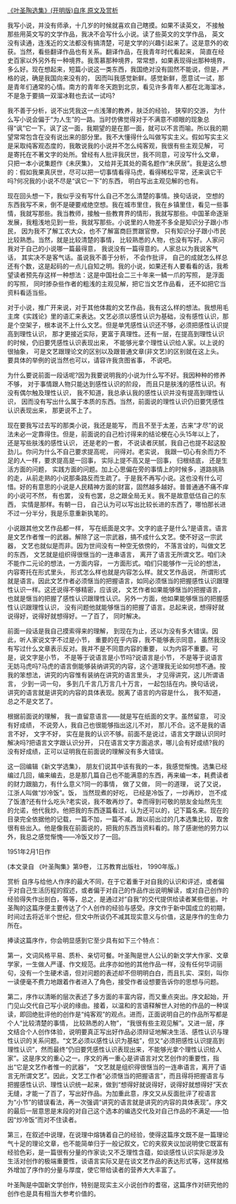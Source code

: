 [《叶圣陶选集》(开明版)自序 原文及赏析](https://www.vrrw.net/wx/14435.html)

我写小说，并没有师承，十几岁的时候就喜欢自己瞎摸。如果不读英文， 不接触那些用英文写的文学作品，我决不会写什么小说。读了些英文的文学作品， 英文没有读通，连浅近的文法都没有搞清楚，可是文学的兴趣引起来了。这是意外的收获。当然，看些翻译作品也有关系。翻译作品，在我青年时代看起来， 简直在经史百家以外另外有一种境界。我羡慕那种境界，常常想，如果表现得出那种境界， 多么好。现在想起来，短篇小说这一类东西，我国绝对没有固然不能说，但是，严格的说，确是我国向来没有的， 因而叫我感觉新鲜。感觉新鲜，愿意试一试，那是青年们通常的心情。南方的青年冬天跑到北京，看见许多青年人都在北海溜冰，不是急于要搞一双溜冰鞋也去试一试吗?

我不善于分析，说不出凭我这一点浅薄的教养，肤泛的经验， 狭窄的交游， 为什么写小说会偏于“为人生”的一路。当时仿佛觉得对于不满意不顺眼的现象总得“讽”它一下。讽了这一面，我期望的是在那一面，就可以不言而喻。所以我的期望常常包含在没有说出来的部分里。我不大懂得什么叫做写实主义。假如写实主义是采取纯客观态度的，我敢说我的小说并不怎么纯客观，我很有些主观见解， 可是寄托在不著文字的处所。曾经有人批评我厌世，我不同意，可没写什么文章， 只把一本小说集题作《未厌集》， 又给并无其处的斋名题作“未厌居”。我是这么想的：假如我果真厌世，尽可以把一切事情看得马虎，看得稀松平常，还来讽它干吗?何况我的小说不尽是“讽它一下”的东西， 明白写出主观见解的也有。

现在回头想一下，我似乎没有写什么自己不怎么清楚的事情。换句话说， 空想的东西我写不来，倒不是硬要戒绝空想。我在城市里住，我在乡镇里住，看见一些事情，我就写那些。我当教师，接触一些教育界的情形，我就写那些。中国革命逐渐发展，我粗浅地见到一些，我就写那些。小说里的人物差不多全是知识分子跟小市民， 因为我不了解工农大众，也不了解富商巨贾跟官僚， 只有知识分子跟小市民比较熟悉。当然，就是比较清楚的事情， 比较熟悉的人物，也没有写好。人家问我对于自己的小说哪一篇最得意， 我说没有一篇得意的。人家总以为我说客气话， 其实决不是客气话。虽说我不善于分析， 不会作批评， 自己的成就怎么样总还有个数，这是起码的一点儿自知之明。我的小说，如果还有人要看看的话，我希望读者预先存这样一种想法：这是中国社会二三十年来一鳞一爪的写照， 是浮面的写照， 同时掺杂些作者的粗浅的主观见解，把它当文艺作品看， 还不如把它当资料看适当些。

对于小说，推广开来说，对于其他体裁的文艺作品，我有这么样的想法。我想用毛主席《实践论》里的语汇来表达。文艺必须以感性认识为基础，没有感性认识，那是个空架子，根本说不上什么文艺。但是单凭感性认识还不够，必须把感性认识提高到理性认识， 那才更接近实际，更富于真理性。还有一层，在提高到理性认识的时候，仍旧要凭感性认识表现出来， 不能够光拿个理性认识给人家。以上说的很抽象， 可是文艺跟理论文的区别以及跟普通文章(非文艺)的区别就在这上头。要具体的举例的说当然也可以，请容许我贪图省事， 不说吧。



为什么要说前面一段话呢?因为我要说明我的小说为什么写不好。我因种种的修养不够， 对于事情跟人物只能达到感性认识的阶段， 而且只是肤浅的感性认识。有没有偶尔触及理性认识， 我不知道，我总承认我的感性认识并没有提高到理性认识， 因而没有写出什么属于本质的东西。当然，前面说的理性认识仍旧要凭感性认识表现出来， 那更说不上了。

现在要我写过去写的那类小说，我还是能写， 而且不至于太差，古来“才尽”的说法未必一定靠得住。但是，前面说的自己检讨得来的结论梗在心头15年以上了， 还是写些肤浅的感性认识， 还是老的一套， 不说读者厌腻，我自己也提不起这股劲儿。你问为什么不自己要求提高呢， 问得对。老实说， 我跟一切心有余而力不足的人一样，要求提高是一回事， 实际上提不高又是一回事， 归根结底， 还是生活方面的问题， 实践方面的问题。加上心思偏在旁的事情上的时候多，道路挑熟的走，从前走熟的小说那条路反而生疏了。于是我不再写小说。这也没有什么可惜。好的有意思的小说是人民精神方面的财富，固然越多越好。普普通通不痛不痒的小说可不然， 有也罢， 没有也罢，总之跟全局无关。我不是故意低估自己的东西， 实情是那样。有朝一日， 自己认为可以写出比较长进的东西了，哪怕那长进不过一分半分，我是乐意重新执笔的。

小说跟其他文艺作品都一样， 写在纸面是文字。文字的底子是什么?是语言。语言是文艺作者惟一的武器。解除了这一宗武器，搞不成什么文艺。使不好这一宗武器， 文艺也就似是而非。因为世间没有一种空无依傍的， 不落言诠的，叫做文艺的东西， 文艺就是组织得很惬当的一连串语言， 离开了语言无所谓文艺。咱们决不能作二元论的想法，一方面内容， 一方面形式。咱们只能够作一元论的想法， 内容寄托在形式里头， 形式怎么样也就是内容怎么样。就文艺作品说， 所谓形式就是语言。因此文艺作者必须惬当的把握语言，如同必须惬当的把握感性认识跟理性认识一样。这还说得不够精密，应该说， 文艺作者如果能够惬当的把握语言，也就是惬当的把握了感性认识跟理性认识。另外一方面，他如果能够惬当的把握感性认识跟理性认识， 没有问题他就能够惬当的把握了语言。总起来说，想得好就说得好，说得好就想得好。一了百了， 同时解决。

前面一段话是我自己摸索得来的理解， 到现在为止，还以为没有多大错误。因此，听人家说文字不过是小节， 重要的在乎内容，我不能够表示同意， 虽然我没有写过什么文章表示反对。我并不是不同意内容的重要， 以为内容不重要。可是，说文字是小节， 不是等于说语言是小节吗?说语言是小节， 不是等于说语言无妨马虎吗?马虎的语言倒能够装纳讲究的内容，这个道理我无论如何想不通。按我的笨想法，讲究的内容惟有装纳在讲究的语言里头， 才见得讲究，这儿所谓语言， 少到一词一句， 多到几千言几万言几十万言， 一起包括在内。换句话说， 讲究的语言就是讲究的内容的具体表现。脱离了语言的内容是什么， 我不知道， 总之不是文艺了。

根据前面说的理解， 我一直留意语言——就是写在纸面的文字。虽然留意， 可没有好成绩， 不说旁人，我自己也很能够指出这儿不对， 那儿不合。这不是我的语言不好， 文字不好， 实在是我的认识不够。前面不是说过，语言文字跟认识同时解决吗?把语言文字跟认识分开， 只在语言文字方面追求，哪儿会有好成绩?我的没有好成绩，正可以证明我在前面说的理解没有多大错误。

这一回编辑《新文学选集》， 朋友们说其中该有我的一本，我感觉惭愧。选集已经编过几回，编来编去，总是那几篇自己也不能满意的东西，再来编一本，耗费读者的财力跟脑力，有什么意义?同一的事情， 做了又做， 同一的道理， 说了又说， 江浙人叫做“炒冷饭”。饭， 当然现煮的好吃， 已经是冷饭了，一炒再炒， 岂不成了饭渣?还有什么吃头?老实说，我不敢再炒了。幸而得到可敬的朋友金灿然先生的允诺，他代我炒。他把我的东西逐篇看过，认为还可以的，记下篇名来。现在的目录完全依据他的记载，一篇不加，一篇不减。跟以前出过的几本选集比较，取舍很有些出入。他是像我在前面说的，把我的东西当资料看的。除了感谢他的劳力以外，我总之感觉惭愧——冷饭又炒了一回。

1951年2月1日作

(本文录自 《叶圣陶集》第9卷， 江苏教育出版社， 1990年版。)

赏析 自序与给他人作序的最大不同，在于它着重于对自我的认识和评述，或者偏于对自己生活历程的叙述，或者偏于对自己的作品作出说明解读，或对自己创作的经验得失作出剖白，等等，总之，是通过对“自我”的交代提供给读者某些借鉴。叶圣陶的这篇序便主要传达了个人创作的经验与感受。序文作于新中国成立的初期，时间过去将近半个世纪，但文中所谈仍不减其现实意义与价值，这是序作的生命力所在。

捧读这篇序作，你会明显感到它至少具有如下三个特点：

第一，文词风格平易、质朴、亲切可餐。叶圣陶是世人公认的新文学大作家、文章学家，一生做人严谨、作文规范。此序亦如他的其他作品一样，没有任何华词丽句，没有一个生硬术语，但对问题的表述却不但明明白白，而且扎实、深刻，叫你一读便毫不费力地跟着作者进入了角色，接受作者设想要告诉你的思想与问题。

第二，序作以清晰的层次表述了多方面的丰富内容，而又重点突出。序文起始，开门见山交代自己写小说的缘由。接着，以温和的言语释解世人对他的作品的一种误读，即回绝批评他的创作是“纯客观”的观点。进而，正面说明自己的作品所写都是个人“比较清楚的事情， 比较熟悉的人物”， “我很有些主观见解”。又进一层，序文结合个人创作体验，说明要真正写出好作品必须辩证地解决生活、感性认识与理性认识的关系问题。“文艺必须以感性认识为基础”，但又“必须把感性认识提高到理性认识”，然而最终“仍旧要凭感性认识表现出来，不能够光拿个理性认识给人家”。这是序文的重心之一。序文的再一重心是讲语言对文艺创作的重要性，指出“它是文艺作者惟一的武器”， “文艺就是组织得很惬当的一连串语言，离开了语言无所谓文艺”。因此，文艺工作者“必须惬当的把握语言”，而且得将把握语言与把握感性认识、理性认识统一起来，做到“想得好就说得好，说得好就想得好”天衣无缝，才能一了百了，写出好作品。为加重此意，序文又从反面批评了视语言为“小节”的错误看法，再一次强调“讲究的语言就是讲究的内容的具体表现”。序文的最后一层意思是末段的对自己这个选本的编选交代及对自己作品的不满足——怕因“炒冷饭”而对不住读者。

第三，在叙述中说理，在说理中熔铸着自己的经验，使得这篇序文既不是一篇理论气十足的理论文章，也不能简单归于一般记叙文，它的夹叙夹议加说明使它既富有经验色彩，是一篇很有分量的作家谈;又不乏理性含蕴，如谈感性认识实际是涉及生活对创作的极端重要性，谈语言实际又是在谈文艺作品的表达形式等，这样就格外增加了序作的分量与厚度，使它带给读者的营养大大丰富了。

叶圣陶是中国新文学创作，特别是现实主义小说创作的耆宿，这篇序作对研究他的创作也是具有相当大参考价值的。


